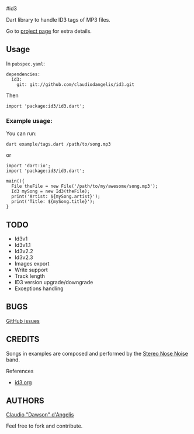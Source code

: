 #id3

Dart library to handle ID3 tags of MP3 files.

Go to [project page](http://www.claudiodangelis.it/projects/id3) for extra details.

## Usage

In `pubspec.yaml`:

	dependencies:
	  id3:
	    git: git://github.com/claudiodangelis/id3.git

Then

	import 'package:id3/id3.dart';


### Example usage:

You can run:


	dart example/tags.dart /path/to/song.mp3 


or

	import 'dart:io';
	import 'package:id3/id3.dart';
	
	main(){
	  File theFile = new File('/path/to/my/awesome/song.mp3');
	  Id3 mySong = new Id3(theFile);
	  print('Artist: ${mySong.artist}');
	  print('Title: ${mySong.title}');
	}
	
		
## TODO


- Id3v1
- Id3v1.1
- Id3v2.2
- Id3v2.3
- Images export
- Write support
- Track length
- ID3 version upgrade/downgrade
- Exceptions handling


## BUGS

[GitHub issues](https://github.com/claudiodangelis/id3/issues)

## CREDITS

Songs in examples are composed and performed by the [Stereo Nose Noise](https://soundcloud.com/stereonosenoise) band.

References

- [id3.org](http://id3.org/)

## AUTHORS

 [Claudio "Dawson" d'Angelis](http://www.claudiodangelis.it/about)
 
 
Feel free to fork and contribute.